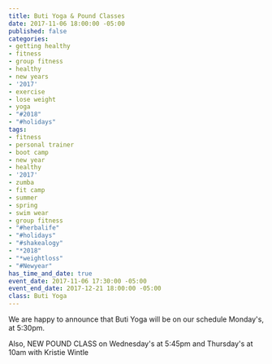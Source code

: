 ```yaml
---
title: Buti Yoga & Pound Classes
date: 2017-11-06 18:00:00 -05:00
published: false
categories:
- getting healthy
- fitness
- group fitness
- healthy
- new years
- '2017'
- exercise
- lose weight
- yoga
- "#2018"
- "#holidays"
tags:
- fitness
- personal trainer
- boot camp
- new year
- healthy
- '2017'
- zumba
- fit camp
- summer
- spring
- swim wear
- group fitness
- "#herbalife"
- "#holidays"
- "#shakealogy"
- "*2018"
- "*weightloss"
- "#Newyear"
has_time_and_date: true
event_date: 2017-11-06 17:30:00 -05:00
event_end_date: 2017-12-21 18:00:00 -05:00
class: Buti Yoga
---
```


We are happy to announce that Buti Yoga will be on our schedule Monday's, at 5:30pm.

Also, NEW POUND CLASS on Wednesday's at 5:45pm and Thursday's at 10am with Kristie Wintle
